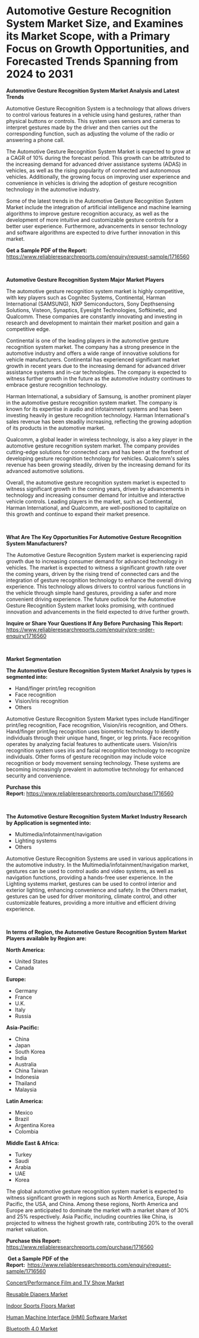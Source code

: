 <p><h1>Automotive Gesture Recognition System Market Size, and Examines its Market Scope, with a Primary Focus on Growth Opportunities, and Forecasted Trends Spanning from 2024 to 2031</h1></p><p><strong>Automotive Gesture Recognition System Market Analysis and Latest Trends</strong></p>
<p><p>Automotive Gesture Recognition System is a technology that allows drivers to control various features in a vehicle using hand gestures, rather than physical buttons or controls. This system uses sensors and cameras to interpret gestures made by the driver and then carries out the corresponding function, such as adjusting the volume of the radio or answering a phone call.</p><p>The Automotive Gesture Recognition System Market is expected to grow at a CAGR of 10% during the forecast period. This growth can be attributed to the increasing demand for advanced driver assistance systems (ADAS) in vehicles, as well as the rising popularity of connected and autonomous vehicles. Additionally, the growing focus on improving user experience and convenience in vehicles is driving the adoption of gesture recognition technology in the automotive industry.</p><p>Some of the latest trends in the Automotive Gesture Recognition System Market include the integration of artificial intelligence and machine learning algorithms to improve gesture recognition accuracy, as well as the development of more intuitive and customizable gesture controls for a better user experience. Furthermore, advancements in sensor technology and software algorithms are expected to drive further innovation in this market.</p></p>
<p><strong>Get a Sample PDF of the Report:&nbsp;</strong> <a href="https://www.reliableresearchreports.com/enquiry/request-sample/1716560">https://www.reliableresearchreports.com/enquiry/request-sample/1716560</a></p>
<p>&nbsp;</p>
<p><strong>Automotive Gesture Recognition System Major Market Players</strong></p>
<p><p>The automotive gesture recognition system market is highly competitive, with key players such as Cognitec Systems, Continental, Harman International (SAMSUNG), NXP Semiconductors, Sony Depthsensing Solutions, Visteon, Synaptics, Eyesight Technologies, Softkinetic, and Qualcomm. These companies are constantly innovating and investing in research and development to maintain their market position and gain a competitive edge.</p><p>Continental is one of the leading players in the automotive gesture recognition system market. The company has a strong presence in the automotive industry and offers a wide range of innovative solutions for vehicle manufacturers. Continental has experienced significant market growth in recent years due to the increasing demand for advanced driver assistance systems and in-car technologies. The company is expected to witness further growth in the future as the automotive industry continues to embrace gesture recognition technology.</p><p>Harman International, a subsidiary of Samsung, is another prominent player in the automotive gesture recognition system market. The company is known for its expertise in audio and infotainment systems and has been investing heavily in gesture recognition technology. Harman International's sales revenue has been steadily increasing, reflecting the growing adoption of its products in the automotive market.</p><p>Qualcomm, a global leader in wireless technology, is also a key player in the automotive gesture recognition system market. The company provides cutting-edge solutions for connected cars and has been at the forefront of developing gesture recognition technology for vehicles. Qualcomm's sales revenue has been growing steadily, driven by the increasing demand for its advanced automotive solutions.</p><p>Overall, the automotive gesture recognition system market is expected to witness significant growth in the coming years, driven by advancements in technology and increasing consumer demand for intuitive and interactive vehicle controls. Leading players in the market, such as Continental, Harman International, and Qualcomm, are well-positioned to capitalize on this growth and continue to expand their market presence.</p></p>
<p>&nbsp;</p>
<p><strong>What Are The Key Opportunities For Automotive Gesture Recognition System Manufacturers?</strong></p>
<p><p>The Automotive Gesture Recognition System market is experiencing rapid growth due to increasing consumer demand for advanced technology in vehicles. The market is expected to witness a significant growth rate over the coming years, driven by the rising trend of connected cars and the integration of gesture recognition technology to enhance the overall driving experience. This technology allows drivers to control various functions in the vehicle through simple hand gestures, providing a safer and more convenient driving experience. The future outlook for the Automotive Gesture Recognition System market looks promising, with continued innovation and advancements in the field expected to drive further growth.</p></p>
<p><strong>Inquire or Share Your Questions If Any Before Purchasing This Report:</strong> <a href="https://www.reliableresearchreports.com/enquiry/pre-order-enquiry/1716560">https://www.reliableresearchreports.com/enquiry/pre-order-enquiry/1716560</a></p>
<p>&nbsp;</p>
<p><strong>Market Segmentation</strong></p>
<p><strong>The Automotive Gesture Recognition System Market Analysis by types is segmented into:</strong></p>
<p><ul><li>Hand/finger print/leg recognition</li><li>Face recognition</li><li>Vision/iris recognition</li><li>Others</li></ul></p>
<p><p>Automotive Gesture Recognition System Market types include Hand/finger print/leg recognition, Face recognition, Vision/iris recognition, and Others. Hand/finger print/leg recognition uses biometric technology to identify individuals through their unique hand, finger, or leg prints. Face recognition operates by analyzing facial features to authenticate users. Vision/iris recognition system uses iris and facial recognition technology to recognize individuals. Other forms of gesture recognition may include voice recognition or body movement sensing technology. These systems are becoming increasingly prevalent in automotive technology for enhanced security and convenience.</p></p>
<p><strong>Purchase this Report:&nbsp;</strong><a href="https://www.reliableresearchreports.com/purchase/1716560">https://www.reliableresearchreports.com/purchase/1716560</a></p>
<p>&nbsp;</p>
<p><strong>The Automotive Gesture Recognition System Market Industry Research by Application is segmented into:</strong></p>
<p><ul><li>Multimedia/infotainment/navigation</li><li>Lighting systems</li><li>Others</li></ul></p>
<p><p>Automotive Gesture Recognition Systems are used in various applications in the automotive industry. In the Multimedia/infotainment/navigation market, gestures can be used to control audio and video systems, as well as navigation functions, providing a hands-free user experience. In the Lighting systems market, gestures can be used to control interior and exterior lighting, enhancing convenience and safety. In the Others market, gestures can be used for driver monitoring, climate control, and other customizable features, providing a more intuitive and efficient driving experience.</p></p>
<p>&nbsp;</p>
<p><strong>In terms of Region, the Automotive Gesture Recognition System Market Players available by Region are:</strong></p>
<p>
    <p> <strong> North America: </strong>
        <ul>
            <li>United States</li>
            <li>Canada</li>
        </ul>
        </p> 
    <p> <strong> Europe: </strong>
        <ul>
            <li>Germany</li>
            <li>France</li>
            <li>U.K.</li>
            <li>Italy</li>
            <li>Russia</li>
        </ul>
        </p> 
    <p> <strong> Asia-Pacific: </strong>
        <ul>
            <li>China</li>
            <li>Japan</li>
            <li>South Korea</li>
            <li>India</li>
            <li>Australia</li>
            <li>China Taiwan</li>
            <li>Indonesia</li>
            <li>Thailand</li>
            <li>Malaysia</li>
        </ul>
        </p> 
    <p> <strong> Latin America: </strong>
        <ul>
            <li>Mexico</li>
            <li>Brazil</li>
            <li>Argentina Korea</li>
            <li>Colombia</li>
        </ul>
        </p> 
    <p> <strong> Middle East & Africa: </strong>
        <ul>
            <li>Turkey</li>
            <li>Saudi</li>
            <li>Arabia</li>
            <li>UAE</li>
            <li>Korea</li>
        </ul>
    </p>
    </p>
<p><p>The global automotive gesture recognition system market is expected to witness significant growth in regions such as North America, Europe, Asia Pacific, the USA, and China. Among these regions, North America and Europe are anticipated to dominate the market with a market share of 30% and 25% respectively. Asia Pacific, including countries like China, is projected to witness the highest growth rate, contributing 20% to the overall market valuation.</p></p>
<p><strong>Purchase this Report: </strong><a href="https://www.reliableresearchreports.com/purchase/1716560">https://www.reliableresearchreports.com/purchase/1716560</a></p>
<p>&nbsp;<strong>Get a Sample PDF of the Report:&nbsp;&nbsp;</strong><a href="https://www.reliableresearchreports.com/enquiry/request-sample/1716560">https://www.reliableresearchreports.com/enquiry/request-sample/1716560</a></p>
<p><strong></strong></p>
<p><p><a href="https://medium.com/@raymondgray765/decoding-concert-performance-film-and-tv-show-market-metrics-market-share-trends-and-growth-b9e5cb1f61e2">Concert/Performance Film and TV Show Market</a></p><p><a href="https://github.com/CliffMedina6/Market-Research-Report-List-3/blob/main/reusable-diapers-market.md">Reusable Diapers Market</a></p><p><a href="https://github.com/Sinjinluong3e0awx2m195k76/Market-Research-Report-List-1/blob/main/indoor-sports-floors-market.md">Indoor Sports Floors Market</a></p><p><a href="https://medium.com/@raymondgray765/human-machine-interface-hmi-software-market-report-reveals-the-latest-trends-and-growth-43fae087bafc">Human Machine Interface (HMI) Software Market</a></p><p><a href="https://medium.com/@raymondgray765/decoding-bluetooth-4-0-market-metrics-market-share-trends-and-growth-patterns-9cc9ae052814">Bluetooth 4.0 Market</a></p></p>